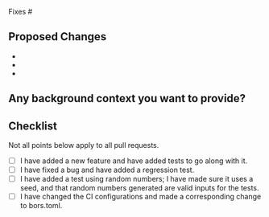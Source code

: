 Fixes #

## Proposed Changes

-
-
-

## Any background context you want to provide?

## Checklist

Not all points below apply to all pull requests.

- [ ] I have added a new feature and have added tests to go along with it.
- [ ] I have fixed a bug and have added a regression test.
- [ ] I have added a test using random numbers; I have made sure it uses a seed, and that random numbers generated are valid inputs for the tests.
- [ ] I have changed the CI configurations and made a corresponding change to bors.toml.
